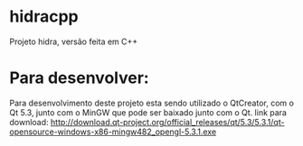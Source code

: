 hidracpp
========

Projeto hidra, versão feita em C++


Para desenvolver:
=================

Para desenvolvimento deste projeto esta sendo utilizado o QtCreator, com o Qt 5.3, junto com o MinGW que 
pode ser baixado junto com o Qt.
link para download: http://download.qt-project.org/official_releases/qt/5.3/5.3.1/qt-opensource-windows-x86-mingw482_opengl-5.3.1.exe
